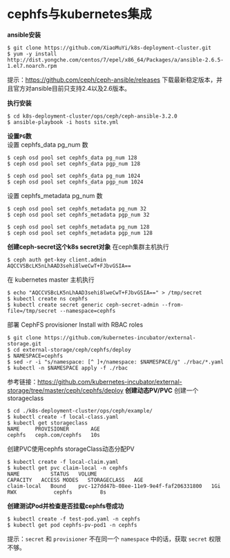 # cephfs与kubernetes集成

**ansible安装**
```
$ git clone https://github.com/XiaoMuYi/k8s-deployment-cluster.git
$ yum -y install http://dist.yongche.com/centos/7/epel/x86_64/Packages/a/ansible-2.6.5-1.el7.noarch.rpm
```
提示：https://github.com/ceph/ceph-ansible/releases 下载最新稳定版本，并且官方对ansible目前只支持2.4以及2.6版本。

**执行安装**
```
$ cd k8s-deployment-cluster/ops/ceph/ceph-ansible-3.2.0
$ ansible-playbook -i hosts site.yml
```
**设置`PG`数**  
设置 cephfs_data pg_num 数
```
$ ceph osd pool set cephfs_data pg_num 128
$ ceph osd pool set cephfs_data pgp_num 128

$ ceph osd pool set cephfs_data pg_num 1024
$ ceph osd pool set cephfs_data pgp_num 1024
```
设置 cephfs_metadata pg_num 数
```
$ ceph osd pool set cephfs_metadata pg_num 32
$ ceph osd pool set cephfs_metadata pgp_num 32

$ ceph osd pool set cephfs_metadata pg_num 128
$ ceph osd pool set cephfs_metadata pgp_num 128
```

**创建ceph-secret这个k8s secret对象**
在ceph集群主机执行
```
$ ceph auth get-key client.admin
AQCCVSBcLK5nLhAAD3sehi8lweCwT+FJbvGSIA==
```
在 kubernetes master 主机执行
```
$ echo "AQCCVSBcLK5nLhAAD3sehi8lweCwT+FJbvGSIA==" > /tmp/secret
$ kubectl create ns cephfs
$ kubectl create secret generic ceph-secret-admin --from-file=/tmp/secret --namespace=cephfs
```
部署 CephFS provisioner Install with RBAC roles
```
$ git clone https://github.com/kubernetes-incubator/external-storage.git
$ cd external-storage/ceph/cephfs/deploy
$ NAMESPACE=cephfs
$ sed -r -i "s/namespace: [^ ]+/namespace: $NAMESPACE/g" ./rbac/*.yaml
$ kubectl -n $NAMESPACE apply -f ./rbac
```
参考链接：https://github.com/kubernetes-incubator/external-storage/tree/master/ceph/cephfs/deploy
**创建动态PV/PVC**
创建一个storageclass
```
$ cd ./k8s-deployment-cluster/ops/ceph/example/
$ kubectl create -f local-class.yaml
$ kubectl get storageclass
NAME     PROVISIONER       AGE
cephfs   ceph.com/cephfs   10s
```
创建PVC使用cephfs storageClass动态分配PV
```
$ kubectl create -f local-claim.yaml
$ kubectl get pvc claim-local -n cephfs
NAME          STATUS   VOLUME                                     CAPACITY   ACCESS MODES   STORAGECLASS   AGE
claim-local   Bound    pvc-127dd47b-08ee-11e9-9e4f-faf206331800   1Gi        RWX            cephfs         8s
```
**创建测试Pod并检查是否挂载cephfs卷成功**
```
$ kubectl create -f test-pod.yaml -n cephfs
$ kubectl get pod cephfs-pv-pod1 -n cephfs
```
提示：`secret` 和 `provisioner` 不在同一个 `namespace` 中的话，获取 `secret` 权限不够。

